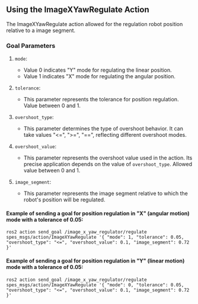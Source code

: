 ## Using the ImageXYawRegulate Action

The ImageXYawRegulate action allowed for the regulation robot position relative to a image segment.

### Goal Parameters

1. `mode`:
   - Value 0 indicates "Y" mode for regulating the linear position.
   - Value 1 indicates "X" mode for regulating the angular position.

2. `tolerance`:
   - This parameter represents the tolerance for position regulation. Value between 0 and 1.

3. `overshoot_type`:
   - This parameter determines the type of overshoot behavior. It can take values "<=", ">=", "==", reflecting different overshoot modes.

4. `overshoot_value`:
   - This parameter represents the overshoot value used in the action. Its precise application depends on the value of `overshoot_type`. Allowed value between 0 and 1.

5. `image_segment`:
   - This parameter represents the image segment relative to which the robot's position will be regulated.



#### Example of sending a goal for position regulation in "X" (angular motion) mode with a tolerance of 0.05:

```
ros2 action send_goal /image_x_yaw_regulator/regulate spes_msgs/action/ImageXYawRegulate '{ "mode": 1, "tolerance": 0.05, "overshoot_type": "<=", "overshoot_value": 0.1, "image_segment": 0.72 }'
```


#### Example of sending a goal for position regulation in "Y" (linear motion) mode with a tolerance of 0.05:

```
ros2 action send_goal /image_x_yaw_regulator/regulate spes_msgs/action/ImageXYawRegulate '{ "mode": 0, "tolerance": 0.05, "overshoot_type": "<=", "overshoot_value": 0.1, "image_segment": 0.72 }'
```

